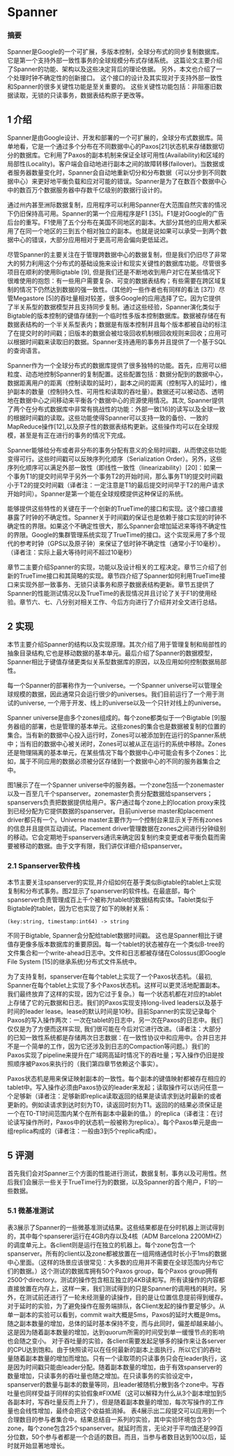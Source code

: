 # Spanner

### 摘要

Spanner是Google的一个可扩展，多版本控制，全球分布式的同步复制数据库。
它是第一个支持外部一致性事务的全球规模分布式存储系统。
这篇论文主要介绍了Spanner的功能、架构以及这些决定背后的理论依据。
另外，本文也介绍了一个处理时钟不确定性的创新接口。
这个接口的设计及其实现对于支持外部一致性和Spanner的很多关键性功能是至关重要的。
这些关键性功能包括：非阻塞旧数据读取，无锁的只读事务，数据表结构原子更改等。

## 1 介绍

Spanner是由Google设计、开发和部署的一个可扩展的，全球分布式数据库。简单地看，它是一个通过多个分布在不同数据中心的Paxos[21]状态机来存储数据切分的数据库。它利用了Paxos的副本机制来保证全球可用性(Availability)和区域的局部性(Locality)。客户端会自动地进行副本之间的故障转移(failover)。当数据或者服务器数量变化时，Spanner会自动地重新切分和分布数据（可以分步到不同数据中心）来更好地平衡负载和应对可能的错误。Spanner是为了在数百个数据中心中的数百万个数据服务器中存数千亿级别的数据行设计的。

通过州内甚至洲际数据复制，应用程序可以利用Spanner在大范围自然灾害的情况下仍旧保持高可用。Spanner的第一个应用程序是F1 [35]。F1是对Google的广告后台的重写。F1使用了五个分布在美国不同地区的副本。大部分其他的应用大都采用了在同一个地区的三到五个相对独立的副本。也就是说如果可以承受一到两个数据中心的错误，大部分应用相对于更高可用会偏向更低延迟。

尽管Spanner的主要关注在于管理跨数据中心的数据复制，但是我们仍旧尽了非常大的努力利用这个分布式的基础设施来设计和现实关键性的数据库功能。尽管很多项目在顺利的使用Bigtable [9], 但是我们还是不断地收到用户对它在某些情况下很难使用的抱怨：有一些用户需要复杂、可变的数据表结构；有些需要在跨区域复制的情况下仍然达到数据的强一致性。（其他的一些作者也有同样的看法 [37]）尽管Megastore [5]的吞吐量相对较差，很多Google的应用选择了它。因为它提供了半关系型的数据模型并且支持同步复制。通过这些经验，Spanner演化类似于Bigtable的版本控制的键值存储到一个临时性多版本控制数据库。数据被存储在有数据表结构的一个半关系型表内；数据是有版本控制并且每个版本都被自动的标注了在提交时的时间戳；旧版本的数据会被垃圾回收机制根回收规则来回收；应用可以根据时间戳来读取旧的数据。Spanner支持通用的事务并且提供了一个基于SQL的查询语言。

Spanner作为一个全球分布式的数据库提供了很多独特的功能。首先，应用可以细粒度、动态地控制Spanner的复制配置。这些配置包括：数据分配到的数据中心，数据距离用户的距离（控制读取的延时），副本之间的距离（控制写入的延时），维护副本的数量（控制持久性、可用性和读取的吞吐量）。数据还可以被动态、透明地在数据中心之间移动来平衡各个数据中心的资源使用情况。其次, Spanner提供了两个在分布式数据库中非常有挑战性的功能：外部一致[16]的读写以及全球一致的根据时间戳的读取。这些功能使得Spanner可以支持一致的备份、一致的MapReduce操作[12],以及原子性的数据表结构更新。这些操作均可以在全球规模，甚至是有正在进行的事务的情况下完成。

Spanner能够给分布或者非分布的事务分配有意义的全局时间戳，从而使这些功能变得可行。这些时间戳可以反映序列化顺序（Serialization Order）。另外，这些序列化顺序可以满足外部一致性（即线性一致性（linearizability）[20]：如果一个事务T1的提交时间早于另外一个事务T2的开始时间，那么事务T1的提交时间戳小于T2的提交时间戳（译者注：一定注意是T1的最后提交时间早于T2的用户请求开始时间）。Spanner是第一个能在全球规模提供这种保证的系统。

能够提供这些特性的关键在于一个创新的TrueTime的接口和实现。这个接口直接暴露了时钟的不确定性。Spanner关于时间戳的保证也是依赖于接口实现的时钟不确定性的界限。如果这个不确定性很大，那么Spanner会增加延迟来等待不确定性的界限。Google的集群管理系统实现了TrueTime的接口。这个实现采用了多个现代的参考时钟（GPS以及原子钟）来保证了低时钟不确定性（通常小于10毫秒）。（译者注：实际上最大等待时间不超过10毫秒）

章节二主要介绍Spanner的实现，功能以及设计相关的工程决定。章节三介绍了创新的TrueTime接口和其简略的实现。章节四介绍了Spanner如何利用TrueTime接口来实现外部一致事务、无锁只读事务和原子数据表结构更新。章节五提供了Spanner的性能测试情况以及TrueTime的表现情况并且讨论了关于F1的使用经验。章节六、七、八分别对相关工作、今后方向进行了介绍并对全文进行总结。

## 2 实现

本节主要介绍Spanner的结构以及实现原理。其次介绍了用于管理复制和局部性的抽象目录结构,它也是移动数据的基本单元。最后介绍了Spanner的数据模型，Spanner相比于键值存储更类似关系型数据库的原因，以及应用如何控制数据局部性。

每一个Spanner的部署称作为一个universe。一个Spanner universe可以管理全球规模的数据，因此通常只会运行很少的universes。我们目前运行了一个用于测试的universe, 一个用于开发、线上的universe以及一个只针对线上的universe。

Spanner universe是由多个zones组成的。每个zone都类似于一个Bigtable [9]服务器组的部署，也是管理的基本单元。这些zones的集合也是数据被复制的位置的集合。当有新的数据中心投入运行时，Zones可以被添加到在运行的Spanner系统中；当有旧的数据中心被关闭时，Zones可以被从正在运行的系统中移除。Zones还是物理隔离的基本单元，在某些情况下每个数据中心中可能会有多个Zones：比如，属于不同应用的数据必须被分区存储到一个数据中心的不同的服务器集合之中。

图1展示了在一个Spanner universe中的服务器。一个zone包括一个zonemaster以及一百至几千个spanserver。zonemaster负责分配数据给spanservers；spanservers负责把数据提供给用户。客户通过每个zone上的location proxy来找到已经分配为它提供数据的spanserver。目前universe master和placement driver都只有一个。Universe master主要作为一个控制台来显示关于所有zones的信息并且提供互动调试。Placement driver管理数据在zones之间进行分钟级别的移动。它会定期地于spanservers通讯来确定因复制约束变更或者平衡负载而需要被移动的数据。由于文字有限，我们讲仅详细介绍spanserver。

### 2.1 Spanserver软件栈

本节主要关注spanserver的实现,并介绍如何在基于类似Bigtable的tablet上实现复制和分布式事务。图2显示了spanserver的软件栈。在最底部，每个spanserver负责管理成百上千个被称为tablet的数据结构实体。Tablet类似于Bigtable的tablet，因为它也实现了如下的映射关系：
```
(key:string, timestamp:int64) -> string
```
不同于Bigtable, Spanner会分配给tablet数据时间戳。 这也是Spanner相比于键值存更像多版本数据库的重要原因。每一个tablet的状态被存在一个类似B-tree的文件集合和一个write-ahead日志中。文件和日志都被存储在Colossus(即Google File System [15]的继承系统)分布式文件系统中。

为了支持复制，spanserver在每个tablet上实现了一个Paxos状态机。（最初, Spanner在每个tablet上实现了多个Paxos状态机。这样可以更灵活地配置副本。我们最终放弃了这样的实现，因为它过于复杂。）每一个状态机都在对应的tablet上存储了它的元数据和日志。我们的Paxos实现支持long-lived leaders以及基于时间的leader lease。lease的默认时间是10秒。目前Spanner的实现记录每个Paxos的写入操作两次：一次在tablet的日志中，另一次在Paxos的日志中。我们仅仅是为了方便而这样实现, 我们很可能在今后对它进行改进。（译者注：大部分的已知一致性系统都是存储两次日志数据：在一致性协议中和应用中。合并日志并不是一个简单的工作，因为它还涉及到日志的Compaction等问题。）我们的Paxos实现了pipeline来提升在广域网高延时情况下的吞吐量；写入操作仍旧是按照顺序被Paxos来执行的（我们第四章节依赖这个事实）。

Paxos状态机是用来保证映射副本的一致性。每个副本的键值映射都被存在相应的tablet中。写入操作必须由Paxos协议的leader来发起；读取操作可以访问任意一个足够新（译者注：足够新即replica读取返回的结果是读请求到达时最新的或者更新的。例如读请求到达时刻为T0，读返回时刻为T1。返回的的结果必须保证是一个在T0-T1时间范围内某个在所有副本中最新的值。）的replica（译者注：在讨论读写操作所时，Paxos中的状态机一般被称为replica）。每个Paxos单元是由一组replica构成的（译者注：一般由3到5个replica构成）。

## 5 评测

首先我们会对Spanner三个方面的性能进行测试，数据复制，事务以及可用性。然后我们会展示一些关于TrueTime行为的数据，以及Spanner的首个用户，F1的一些数据。

### 5.1 微基准测试
表3展示了Spanner的一些微基准测试结果。这些结果都是在分时机器上测试得到的，其中每个spanserer运行在4GB内存以及4核（ADM Barcelona 2200MHZ）的调度单元上。各client则是运行在独立的机器上。每个zone包含一个spanserver。所有的client以及zone都被放置在一组网络通信时长小于1ms的数据中心里面。（这样的场景应该很常见：大多数的应用并不需要在全球范围内分布它们的数据。）这个测试的数据库拥有50个Paxos group，每个Paxos group拥有2500个directory。测试的操作包含相互独立的4KB读和写。所有读操作的内容都直接放置在内存上，这样一来，我们测试得到的只是Spanner的调用栈的耗时。另外，在测试前还进行了一轮未经测量的读操作，目的是让位置信息提前得到缓存。
对于延时的实验，为了避免操作在服务端排队，各Client发起的操作要足够少。从单一副本的实验可以看到，commit wait大概是5ms，Paxos的延时大概是9ms。随之副本数量的增加，总体的延时基本保持不变，而与此同时，偏差却越来越小。这是因为随着副本数量的增加，达到quorum所需的时间受到单一缓慢节点的影响也会随之变小。
对于吞吐量的实验，各client需要发起足够多的操作来让各server的CPU达到饱和。由于快照读可以在任何最新的副本上面执行，所以它们的吞吐量随着副本数量的增加而增加。只有一个读取项的只读事务只会在leader执行，这是因为时间戳只能由leader分配。随着副本数量的增加，由于有效spanserver的数量增加，只读事务的吞吐量也随之增加。在只读事务的实验设定中，spanserver的数量与副本的数量等同，且leader被随机分散到各个zone中。写吞吐量也同样受益于同样的实验假象#FIXME（这可以解释为什么从3个副本增加到5各副本时，写吞吐量反而上升了），但是随着副本数量的增加，每次写操作的工作量也会线性增加，最终会把这个收益抵消掉。
表4展示出二段提交可以应用到一个合理数目的参与者集合中。结果总结自一系列的实验，其中实验环境包含3个zone，每个zone包含25个spanserver。就延时而言，无论对于平均值还是99百分位数，50个参与者都是一个合适的数目。而且，当参与者数目达到100以后，延时就开始显著地增长。
